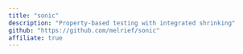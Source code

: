 ```yaml
---
title: "sonic"
description: "Property-based testing with integrated shrinking"
github: "https://github.com/melrief/sonic"
affiliate: true
---
```

